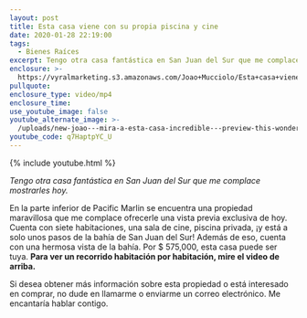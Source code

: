 ```yaml
---
layout: post
title: Esta casa viene con su propia piscina y cine
date: 2020-01-28 22:19:00
tags:
  - Bienes Raíces
excerpt: Tengo otra casa fantástica en San Juan del Sur que me complace mostrarles hoy.
enclosure: >-
  https://vyralmarketing.s3.amazonaws.com/Joao+Mucciolo/Esta+casa+viene+con+su+propia+piscina+y+cine.mp4
pullquote:
enclosure_type: video/mp4
enclosure_time:
use_youtube_image: false
youtube_alternate_image: >-
  /uploads/new-joao---mira-a-esta-casa-incredible---preview-this-wonderful-property-youtube-1.jpg
youtube_code: q7HaptpYC_U
---
```


{% include youtube.html %}

*Tengo otra casa fant&aacute;stica en San Juan del Sur que me complace mostrarles hoy.*

En la parte inferior de Pacific Marlin se encuentra una propiedad maravillosa que me complace ofrecerle una vista previa exclusiva de hoy. Cuenta con siete habitaciones, una sala de cine, piscina privada, &iexcl;y est&aacute; a solo unos pasos de la bah&iacute;a de San Juan del Sur\! Adem&aacute;s de eso, cuenta con una hermosa vista de la bah&iacute;a. Por $ 575,000, esta casa puede ser tuya. **Para ver un recorrido habitaci&oacute;n por habitaci&oacute;n, mire el video de arriba.**

Si desea obtener m&aacute;s informaci&oacute;n sobre esta propiedad o est&aacute; interesado en comprar, no dude en llamarme o enviarme un correo electr&oacute;nico. Me encantar&iacute;a hablar contigo.